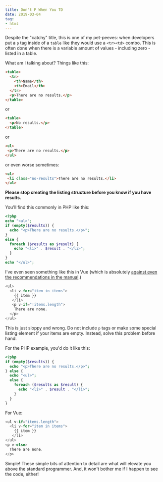 ```yaml
---
title: Don't P When You TD
date: 2019-03-04
tag:
- html
---
```

Despite the "catchy" title, this is one of my pet-peeves: when developers put a `p` tag inside of a `table` like they would use a `<tr><td>` combo.  This is often done when there is a variable amount of values - including zero - listed in a table.

<!--more-->

What am I talking about? Things like this:

```html
<table>
  <tr>
    <th>Name</th>
    <th>Email</th>
  </tr>
  <p>There are no results.</p>
</table>
```

or 

```html
<table>
  <p>No results.</p>
</table>
```

or

```html
<ul>
 <p>There are no results.</p>
</ul>
```

or even worse sometimes:

```html
<ul>
 <li class="no-results">There are no results.</li>
</ul>
```

**Please stop creating the listing structure before you know if you have results.**

You'll find this commonly in PHP like this:

```php
<?php
echo "<ul>";
if (empty($results)) {
  echo "<p>There are no results.</p>";
}
else {
  foreach ($results as $result) {
    echo "<li>" . $result . "</li>";
  }
}
echo "</ul>";
```

I've even seen something like this in Vue (which is absolutely [against even the recommendations in the manual](https://vuejs.org/v2/guide/list.html#v-for-with-v-if).)

```js
<ul>
  <li v-for="item in items">
    {{ item }}
   </li>
   <p v-if="!items.length">
    There are none.
  </p>
</ul>
```

This is just sloppy and wrong.  Do not include `p` tags or make some special listing element if your items are empty.  Instead, solve this problem before hand.

For the PHP example, you'd do it like this:

```php
<?php
if (empty($results)) {
  echo "<p>There are no results.</p>";
} else {
  echo "<ul>";
  else {
    foreach ($results as $result) {
      echo "<li>" . $result . "</li>";
    }
  }
}
```

For Vue:

```js
<ul v-if="items.length">
  <li v-for="item in items">
    {{ item }}
   </li>
</ul>
<p v-else>
  There are none.
</p>
```

Simple!  These simple bits of attention to detail are what will elevate you above the standard programmer.  And, it won't bother me if I happen to see the code, either!